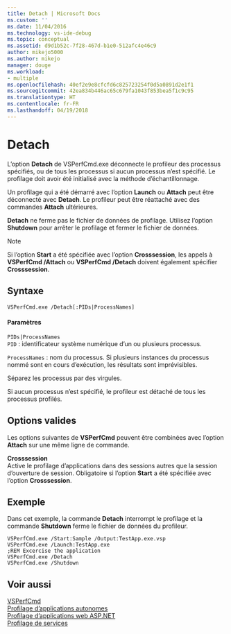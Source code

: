 ```yaml
---
title: Detach | Microsoft Docs
ms.custom: ''
ms.date: 11/04/2016
ms.technology: vs-ide-debug
ms.topic: conceptual
ms.assetid: d9d1b52c-7f28-467d-b1e0-512afc4e46c9
author: mikejo5000
ms.author: mikejo
manager: douge
ms.workload:
- multiple
ms.openlocfilehash: 40ef2e9e8cfcfd6c825723254f0d5a0891d2e1f1
ms.sourcegitcommit: 42ea834b446ac65c679fa1043f853bea5f1c9c95
ms.translationtype: HT
ms.contentlocale: fr-FR
ms.lasthandoff: 04/19/2018
---
```

# <a name="detach"></a>Detach
L’option **Detach** de VSPerfCmd.exe déconnecte le profileur des processus spécifiés, ou de tous les processus si aucun processus n’est spécifié. Le profilage doit avoir été initialisé avec la méthode d’échantillonnage.  
  
 Un profilage qui a été démarré avec l’option **Launch** ou **Attach** peut être déconnecté avec **Detach**. Le profileur peut être réattaché avec des commandes **Attach** ultérieures.  
  
 **Detach** ne ferme pas le fichier de données de profilage. Utilisez l’option **Shutdown** pour arrêter le profilage et fermer le fichier de données.  
  
> [!NOTE]
>  Si l’option **Start** a été spécifiée avec l’option **Crosssession**, les appels à **VSPerfCmd /Attach** ou **VSPerfCmd /Detach** doivent également spécifier **Crosssession**.  
  
## <a name="syntax"></a>Syntaxe  
  
```  
VSPerfCmd.exe /Detach[:PIDs|ProcessNames]  
```  
  
#### <a name="parameters"></a>Paramètres  
 `PIDs|ProcessNames`  
 `PID` : identificateur système numérique d’un ou plusieurs processus.  
  
 `ProcessNames` : nom du processus. Si plusieurs instances du processus nommé sont en cours d’exécution, les résultats sont imprévisibles.  
  
 Séparez les processus par des virgules.  
  
 Si aucun processus n’est spécifié, le profileur est détaché de tous les processus profilés.  
  
## <a name="valid-options"></a>Options valides  
 Les options suivantes de **VSPerfCmd** peuvent être combinées avec l’option **Attach** sur une même ligne de commande.  
  
 **Crosssession**  
 Active le profilage d’applications dans des sessions autres que la session d’ouverture de session. Obligatoire si l’option **Start** a été spécifiée avec l’option **Crosssession**.  
  
## <a name="example"></a>Exemple  
 Dans cet exemple, la commande **Detach** interrompt le profilage et la commande **Shutdown** ferme le fichier de données du profileur.  
  
```  
VSPerfCmd.exe /Start:Sample /Output:TestApp.exe.vsp  
VSPerfCmd.exe /Launch:TestApp.exe  
;REM Excercise the application  
VSPerfCmd.exe /Detach  
VSPerfCmd.exe /Shutdown  
```  
  
## <a name="see-also"></a>Voir aussi  
 [VSPerfCmd](../profiling/vsperfcmd.md)   
 [Profilage d’applications autonomes](../profiling/command-line-profiling-of-stand-alone-applications.md)   
 [Profilage d’applications web ASP.NET](../profiling/command-line-profiling-of-aspnet-web-applications.md)   
 [Profilage de services](../profiling/command-line-profiling-of-services.md)